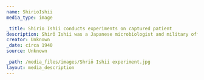```yaml
---
name: ShirioIshii
media_type: image

_title: Shirio Ishii conducts experiments on captured patient
description: Shirō Ishii was a Japanese microbiologist and military officer who led Unit 731, infamous for conducting unethical human experimentation during World War II
creator: Unknown
_date: circa 1940
source: Unknown

_path: /media_files/images/Shriō Ishii experiment.jpg
layout: media_description
---
```

